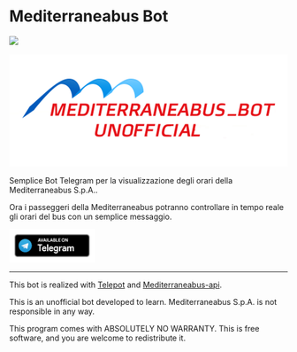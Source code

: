 # Mediterraneabus Bot
<a href="https://paypal.me/fast0n" title="Donate"><img src="https://img.shields.io/badge/Dona-PayPal-009cde.svg?style=flat-square"></a>

![Mediterraneabus](img/banner.png)

Semplice Bot Telegram per la visualizzazione degli orari della Mediterraneabus S.p.A..

Ora i passeggeri della Mediterraneabus potranno controllare in tempo reale gli orari del bus con un semplice messaggio.

<a href='https://t.me/mediterraneabusbot'><img src='img/telegram_badge.png' alt='Available on Telegram' height='60' /></a>

------------------------------------------------------------------------------------

This bot is realized with [Telepot](https://github.com/nickoala/telepot) and [Mediterraneabus-api](https://github.com/fast0n/mediterraneabus-api).

This is an unofficial bot developed to learn. Mediterraneabus S.p.A. is not responsible in any way.

This program comes with ABSOLUTELY NO WARRANTY.
This is free software, and you are welcome to redistribute it.
